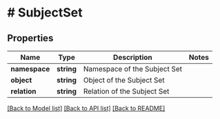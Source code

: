 # # SubjectSet

## Properties

Name | Type | Description | Notes
------------ | ------------- | ------------- | -------------
**namespace** | **string** | Namespace of the Subject Set |
**object** | **string** | Object of the Subject Set |
**relation** | **string** | Relation of the Subject Set |

[[Back to Model list]](../../README.md#models) [[Back to API list]](../../README.md#endpoints) [[Back to README]](../../README.md)
